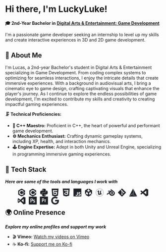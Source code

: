 # Hi there, I'm LuckyLuke!

**🎓 2nd-Year Bachelor in [Digital Arts & Entertainment: Game Development](https://www.digitalartsandentertainment.be/page/31/Game+Development)**

I'm a passionate game developer seeking an internship to level up my skills and create interactive experiences in 3D and 2D game development.

## 💭 About Me

I'm Lucas, a 2nd-year Bachelor's student in Digital Arts & Entertainment specializing in Game Development. From coding complex systems to optimizing for seamless interactions, I enjoy the intricate details that create immersive experiences. With a background in audiovisual arts, I bring a cinematic eye to game design, crafting captivating visuals that enhance the player's journey. As I continue to explore the endless possibilities of game development, I'm excited to contribute my skills and creativity to creating impactful gaming experiences.

**🗜️ Technical Proficiencies:**
- **🚀 C++ Maestro:** Proficient in C++, the heart of powerful and performant game development.
- **⚙️ Mechanics Enthusiast:** Crafting dynamic gameplay systems, including XP, health, and interaction mechanics.
- **🕹️ Engine Expertise:** Adept in both Unity and Unreal Engine, specializing in programming immersive gaming experiences.

## 🔩 Tech Stack

***Here are some of the tools and languages I work with***

> [<img align="left" alt="C++" width="26px" src="./icons/cplusplus.svg" style="padding-right:10px;" />](https://isocpp.org/)
> [<img align="left" alt="C#" width="26px" src="./icons/csharp.svg" style="padding-right:10px;" />](https://learn.microsoft.com/en-us/dotnet/csharp/)
> [<img align="left" alt="Python" width="26px" src="./icons/python.svg" style="padding-right:10px;" />](https://www.python.org/)
> [<img align="left" alt="HTML5" width="26px" src="./icons/html5.svg" style="padding-right:10px;" />](https://html.spec.whatwg.org/multipage/)
> [<img align="left" alt="CSS" width="26px" src="./icons/css3.svg" style="padding-right:10px;" />](https://www.w3.org/TR/CSS/)
> [<img align="left" alt="JavaScript" width="26px" src="./icons/javascript.svg" style="padding-right:10px;" />](https://developer.mozilla.org/en-US/docs/Web/JavaScript)
> [<img align="left" alt="Unity" width="26px" src="./icons/unity.svg" style="padding-right:10px;" />](https://unity.com/)
> [<img align="left" alt="Unreal Engine" width="26px" src="./icons/unrealengine.svg" style="padding-right:10px;" />](https://www.unrealengine.com/)
> [<img align="left" alt="Blender" width="26px" src="./icons/blender.svg" style="padding-right:10px;" />](https://www.blender.org/)
> [<img align="left" alt="Git" width="26px" src="./icons/git.svg" style="padding-right:10px;" />](https://git-scm.com/)
> [<img align="left" alt="CMake" width="26px" src="./icons/cmake.svg" style="padding-right:10px;" />](https://cmake.org/)
> [<img align="left" alt="Visual Studio Code" width="26px" src="./icons/vscode.svg" style="padding-right:10px;" />](https://code.visualstudio.com/)
> [<img align="left" alt="Visual Studio" width="26px" src="./icons/visualstudio.svg" style="padding-right:10px;" />](https://visualstudio.microsoft.com/)
> [<img align="left" alt="Adobe Photoshop" width="26px" src="./icons/photoshop.svg" style="padding-right:10px;" />](https://www.adobe.com/products/photoshop.html)
> [<img align="left" alt="Adobe Premiere Pro" width="26px" src="./icons/premierepro.svg" style="padding-right:10px;" />](https://www.adobe.com/products/premiere.html)
> [<img align="left" alt="Google Search" width="26px" src="./icons/google.svg" style="padding-right:10px;" />](https://www.google.com/)
<br>
<br>

## 🌍 Online Presence

***Explore my online profiles and support my work***

- 🎬 **Vimeo:** [Watch my videos on Vimeo](https://vimeo.com/lucaskinoo)
- ☕ **Ko-fi:** [Support me on Ko-fi](https://ko-fi.com/luckyluke)


